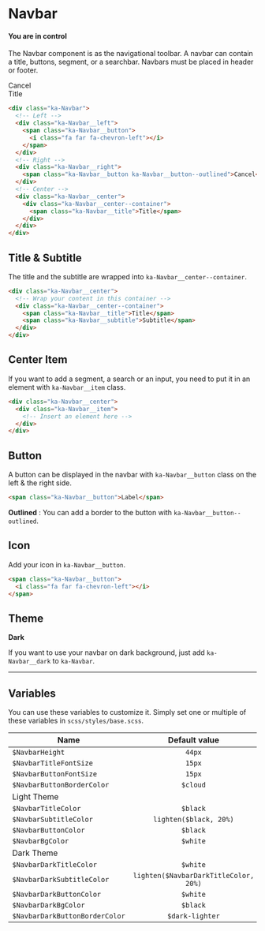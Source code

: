 # Navbar
#### You are in control

The Navbar component is as the navigational toolbar. A navbar can contain a title, buttons, segment, or a searchbar. Navbars must be placed in header or footer.

<div class="demo-block has-cloudlighter-bg">
  <div class="ka-Navbar has-white-bg">
    <!-- Left -->
    <div class="ka-Navbar__left">
      <span class="ka-Navbar__button">
        <i class="fa far fa-chevron-left"></i>
      </span>
    </div>
    <!-- Right -->
    <div class="ka-Navbar__right">
      <span class="ka-Navbar__button ka-Navbar__button--outlined">Cancel</span>
    </div>
    <!-- Center -->
    <div class="ka-Navbar__center">
      <div class="ka-Navbar__item">
        <!-- Add element here -->
      </div>
      <div class="ka-Navbar__center--container">
        <span class="ka-Navbar__title">Title</span>
      </div>
    </div>
  </div>
</div>

```html
<div class="ka-Navbar">
  <!-- Left -->
  <div class="ka-Navbar__left">
    <span class="ka-Navbar__button">
      <i class="fa far fa-chevron-left"></i>
    </span>
  </div>
  <!-- Right -->
  <div class="ka-Navbar__right">
    <span class="ka-Navbar__button ka-Navbar__button--outlined">Cancel</span>
  </div>
  <!-- Center -->
  <div class="ka-Navbar__center">
    <div class="ka-Navbar__center--container">
      <span class="ka-Navbar__title">Title</span>
    </div>
  </div>
</div>
```

## Title & Subtitle
The title and the subtitle are wrapped into `ka-Navbar__center--container`. 

```html
<div class="ka-Navbar__center">
  <!-- Wrap your content in this container -->
  <div class="ka-Navbar__center--container">
    <span class="ka-Navbar__title">Title</span>
    <span class="ka-Navbar__subtitle">Subtitle</span>
  </div>
</div>
```  

## Center Item
If you want to add a segment, a search or an input, you need to put it in an element with `ka-Navbar__item` class.
```html
<div class="ka-Navbar__center">
  <div class="ka-Navbar__item">
    <!-- Insert an element here -->
  </div>
</div>
```

## Button
A button can be displayed in the navbar with `ka-Navbar__button` class on the left & the right side.
```html
<span class="ka-Navbar__button">Label</span>
```
**Outlined** : You can add a border to the button with `ka-Navbar__button--outlined`.



## Icon
Add your icon in `ka-Navbar__button`.
```html
<span class="ka-Navbar__button">
  <i class="fa far fa-chevron-left"></i>
</span>
```

## Theme
**Dark**

If you want to use your navbar on dark background, just add `ka-Navbar__dark` to `ka-Navbar`.

***
Variables
------
You can use these variables to customize it. Simply set one or multiple of these variables in `scss/styles/base.scss`.

| Name  | Default value |
| ------- |:-----------:|
|`$NavbarHeight`| `44px` |
|`$NavbarTitleFontSize`| `15px` |
|`$NavbarButtonFontSize`| `15px` |
|`$NavbarButtonBorderColor`| `$cloud` |
| Light Theme||
|`$NavbarTitleColor`|`$black` |
|`$NavbarSubtitleColor`| `lighten($black, 20%)` |
|`$NavbarButtonColor`| `$black` |
|`$NavbarBgColor`| `$white` |
| Dark Theme ||
|`$NavbarDarkTitleColor`| `$white` |
|`$NavbarDarkSubtitleColor`| `lighten($NavbarDarkTitleColor, 20%)` |
|`$NavbarDarkButtonColor`| `$white`|
|`$NavbarDarkBgColor`| `$black` |
|`$NavbarDarkButtonBorderColor`| `$dark-lighter` |
